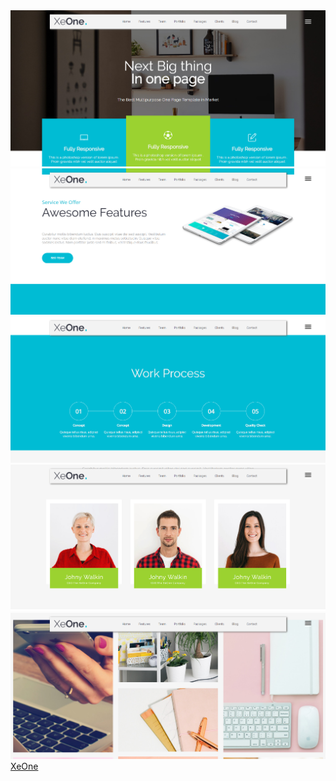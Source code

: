 <img src="images/screenshot-xeone.netlify.com-2019.01.24-11-30-38.png">
<img src="images/screenshot-xeone.netlify.com-2019.01.24-11-33-31.png">
<img src="images/screenshot-xeone.netlify.com-2019.01.24-11-34-13.png">
<img src="images/screenshot-xeone.netlify.com-2019.01.24-11-35-10.png">
<img src="images/screenshot-xeone.netlify.com-2019.01.24-11-35-36.png">
<a href="https://xeone.netlify.com/">XeOne</a>
